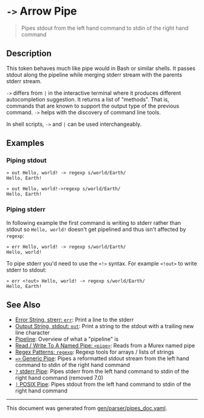 # `->` Arrow Pipe

> Pipes stdout from the left hand command to stdin of the right hand command

## Description

This token behaves much like pipe would in Bash or similar shells. It passes
stdout along the pipeline while merging stderr stream with the parents stderr
stream.

`->` differs from `|` in the interactive terminal where it produces different
autocompletion suggestion. It returns a list of "methods". That is, commands
that are known to support the output type of the previous command. `->` helps
with the discovery of command line tools.

In shell scripts, `->` and `|` can be used interchangeably.



## Examples

### Piping stdout

```
» out Hello, world! -> regexp s/world/Earth/
Hello, Earth!

» out Hello, world!->regexp s/world/Earth/
Hello, Earth!
```

### Piping stderr

In following example the first command is writing to stderr rather than stdout
so `Hello, world!` doesn't get pipelined and thus isn't affected by `regexp`:

```
» err Hello, world! -> regexp s/world/Earth/
Hello, world!
```

To pipe stderr you'd need to use the `<!>` syntax. For example `<!out>` to
write stderr to stdout:

```
» err <!out> Hello, world! -> regexp s/world/Earth/
Hello, Earth!
```

## See Also

* [Error String, strerr: `err`](../commands/err.md):
  Print a line to the stderr
* [Output String, stdout: `out`](../commands/out.md):
  Print a string to the stdout with a trailing new line character
* [Pipeline](../user-guide/pipeline.md):
  Overview of what a "pipeline" is
* [Read / Write To A Named Pipe: `<pipe>`](../parser/namedpipe.md):
  Reads from a Murex named pipe
* [Regex Patterns: `regexp`](../commands/regexp.md):
  Regexp tools for arrays / lists of strings
* [`=>` Generic Pipe](../parser/pipe-generic.md):
  Pipes a reformatted stdout stream from the left hand command to stdin of the right hand command
* [`?` stderr Pipe](../deprecated/pipe-err.md):
  Pipes stderr from the left hand command to stdin of the right hand command (removed 7.0)
* [`|` POSIX Pipe](../parser/pipe-posix.md):
  Pipes stdout from the left hand command to stdin of the right hand command

<hr/>

This document was generated from [gen/parser/pipes_doc.yaml](https://github.com/lmorg/murex/blob/master/gen/parser/pipes_doc.yaml).